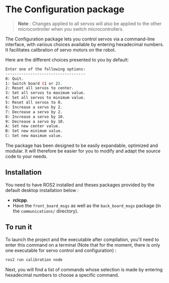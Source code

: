 # The Configuration package

> **Note** : Changes applied to all servos will also be applied to the other microcontroller when you switch microcontrollers.

The Configuration package lets you control servos via a command-line interface, with various choices available by entering hexadecimal numbers. It facilitates calibration of servo motors on the robot. 

Here are the different choices presented to you by default: 
```bash
Enter one of the following options:
-----------------------------------
0: Quit.
1: Switch board (1 or 2).
2: Reset all servos to center.
3: Set all servos to maximum value.
4: Set all servos to minimum value.
5: Reset all servos to 0.
6: Increase a servo by 2.
7: Decrease a servo by 2.
8: Increase a servo by 10.
9: Decrease a servo by 10.
A: Set new center value.
B: Set new minimum value.
C: Set new maximum value.
```
The package has been designed to be easily expandable, optimized and modular. It will therefore be easier for you to modify and adapt the source code to your needs. 

## Installation

You need to have ROS2 installed and theses packages provided by the default desktop installation below : 

* **rclcpp**.
* Have the `front_board_msgs` as well as the `back_board_msgs` package (in the `communications/` directory).

## To run it
To launch the project and the executable after compilation, you'll need to enter this command on a terminal (Note that for the moment, there is only one executable for servo control and configuration) :
```bash
ros2 run calibration node
```
Next, you will find a list of commands whose selection is made by entering hexadecimal numbers to choose a specific command.
